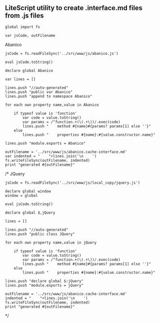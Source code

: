 ## LiteScript utility to create .interface.md files from .js files

    global import fs

    var jsCode, outFilename

Abanico

    jsCode = fs.readFileSync('../src/www/js/abanico.js')

    eval jsCode.toString()

    declare global Abanico

    var lines = []

    lines.push "//auto-generated"
    lines.push "public var Abanico"
    lines.push "append to namespace Abanico"

    for each own property name,value in Abanico

        if typeof value is 'function'
            var code = value.toString()
            var params = /^function.+(\(.+\))/.exec(code)
            lines.push "    method #{name}#{params? params[1] else ''}"
        else
            lines.push "    properties #{name}:#{value.constructor.name}"

    lines.push "module.exports = Abanico"

    outFilename = '../src/www/js/abanico.cache-interface.md'
    var indented = "    "+lines.join('\n    ')
    fs.writeFileSync(outFilename, indented)
    print "generated #{outFilename}"


/*
JQuery

    jsCode = fs.readFileSync('../src/www/js/local_copy/jquery.js')

    declare global window
    window = global

    eval jsCode.toString()

    declare global $,jQuery

    lines = []

    lines.push "//auto-generated"
    lines.push "public class JQuery"

    for each own property name,value in jQuery

        if typeof value is 'function'
            var code = value.toString()
            var params = /^function.+(\(.+\))/.exec(code)
            lines.push "    method #{name}#{params? params[1] else ''}"
        else
            lines.push "    properties #{name}:#{value.constructor.name}"

    lines.push "declare global $:jQuery"
    lines.push "module.exports = jQuery"

    outFilename = '../src/www/js/abanico.cache-interface.md'
    indented = "    "+lines.join('\n    ')
    fs.writeFileSync(outFilename, indented)
    print "generated #{outFilename}"
*/
